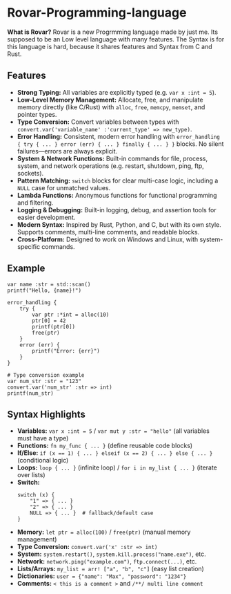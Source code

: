 # Rovar-Programming-language

**What is Rovar?**
Rovar is a new Progrmming language made by just me.
Its supposed to be an Low level language with many features.
The Syntax is for this language is hard, because it shares features and Syntax from C and Rust.

## Features
- **Strong Typing:** All variables are explicitly typed (e.g. `var x :int = 5`).
- **Low-Level Memory Management:** Allocate, free, and manipulate memory directly (like C/Rust) with `alloc`, `free`, `memcpy`, `memset`, and pointer types.
- **Type Conversion:** Convert variables between types with `convert.var('variable_name' :'current_type' => new_type)`.
- **Error Handling:** Consistent, modern error handling with `error_handling { try { ... } error (err) { ... } finally { ... } }` blocks. No silent failures—errors are always explicit.
- **System & Network Functions:** Built-in commands for file, process, system, and network operations (e.g. restart, shutdown, ping, ftp, sockets).
- **Pattern Matching:** `switch` blocks for clear multi-case logic, including a `NULL` case for unmatched values.
- **Lambda Functions:** Anonymous functions for functional programming and filtering.
- **Logging & Debugging:** Built-in logging, debug, and assertion tools for easier development.
- **Modern Syntax:** Inspired by Rust, Python, and C, but with its own style. Supports comments, multi-line comments, and readable blocks.
- **Cross-Platform:** Designed to work on Windows and Linux, with system-specific commands.

## Example
```rov
var name :str = std::scan()
printf("Hello, {name}!")

error_handling {
    try {
        var ptr :*int = alloc(10)
        ptr[0] = 42
        printf(ptr[0])
        free(ptr)
    }
    error (err) {
        printf("Error: {err}")
    }
}

# Type conversion example
var num_str :str = "123"
convert.var('num_str' :str => int)
printf(num_str)
```

## Syntax Highlights
- **Variables:** `var x :int = 5` / `var mut y :str = "hello"` (all variables must have a type)
- **Functions:** `fn my_func { ... }` (define reusable code blocks)
- **If/Else:** `if (x == 1) { ... } elseif (x == 2) { ... } else { ... }` (conditional logic)
- **Loops:** `loop { ... }` (infinite loop) / `for i in my_list { ... }` (iterate over lists)
- **Switch:**
  ```rov
  switch (x) {
      "1" => { ... }
      "2" => { ... }
      NULL => { ... }  # fallback/default case
  }
  ```
- **Memory:** `let ptr = alloc(100)` / `free(ptr)` (manual memory management)
- **Type Conversion:** `convert.var('x' :str => int)`
- **System:** `system.restart()`, `system.kill.process("name.exe")`, etc.
- **Network:** `network.ping("example.com")`, `ftp.connect(...)`, etc.
- **Lists/Arrays:** `my_list = arr! ["a", "b", "c"]` (easy list creation)
- **Dictionaries:** `user = {"name": "Max", "password": "1234"}`
- **Comments:** `< this is a comment >` and `/**/ multi line comment`
